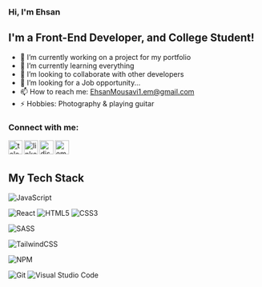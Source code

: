 ### **Hi, I'm Ehsan**

<!-- <img src="https://user-images.githubusercontent.com/1303154/88677602-1635ba80-d120-11ea-84d8-d263ba5fc3c0.gif" width="12px" alt="Hello"> -->

## **I'm a Front-End Developer, and College Student!**

-  🔭 I’m currently working on a project for my portfolio
-  🌱 I’m currently learning everything
-  👯 I’m looking to collaborate with other developers
-  🤔 I’m looking for a Job opportunity...
-  📫 How to reach me: <a src="ehsanmousavi1.em@gmail.com">EhsanMousavi1.em@gmail.com</a>
-  ⚡ Hobbies: Photography & playing guitar

### **Connect with me:**

[<img align="left" alt="telegram" title="Telegram" width="28px" src="https://cdn3.iconfinder.com/data/icons/social-icons-33/512/Telegram-512.png" />][telegram]
[<img align="left" alt="linkedin" title="LinkedIn" width="28px" src="https://cdn2.iconfinder.com/data/icons/social-media-2285/512/1_Linkedin_unofficial_colored_svg-512.png" />][linkedin]
[<img align="left" alt="discord" title="Discord | + 20Sadegh +#0838" width="28px" src="https://cdn0.iconfinder.com/data/icons/social-media-2474/128/discord_message_interaction_logo_communication-256.png" />][discord]
<a href="mailto:ehsanmousavi1.em@gmail.com"><img align="left" alt="email" title="Email" width="28px" src="https://cdn4.iconfinder.com/data/icons/social-media-logos-6/512/112-gmail_email_mail-512.png" /></a>

<br/><br/>

## **My Tech Stack**

![JavaScript](https://img.shields.io/badge/javascript-%23323330.svg?style=for-the-badge&logo=javascript&logoColor=%23F7DF1E)

<!-- ![TypeScript](https://img.shields.io/badge/typescript-%23007ACC.svg?style=for-the-badge&logo=typescript&logoColor=white) -->

![React](https://img.shields.io/badge/react-%2320232a.svg?style=for-the-badge&logo=react&logoColor=%2361DAFB)
![HTML5](https://img.shields.io/badge/html5-%23E34F26.svg?style=for-the-badge&logo=html5&logoColor=white)
![CSS3](https://img.shields.io/badge/css3-%231572B6.svg?style=for-the-badge&logo=css3&logoColor=white)

![SASS](https://img.shields.io/badge/SASS-hotpink.svg?style=for-the-badge&logo=SASS&logoColor=white)

<!-- ![Bootstrap](https://img.shields.io/badge/bootstrap-%23563D7C.svg?style=for-the-badge&logo=bootstrap&logoColor=white) -->

![TailwindCSS](https://img.shields.io/badge/tailwindcss-%2338B2AC.svg?style=for-the-badge&logo=tailwind-css&logoColor=white)

<!-- ![Gulp](https://img.shields.io/badge/GULP-%23CF4647.svg?style=for-the-badge&logo=gulp&logoColor=white) -->
<!-- ![jQuery](https://img.shields.io/badge/jquery-%230769AD.svg?style=for-the-badge&logo=jquery&logoColor=white) -->

![NPM](https://img.shields.io/badge/NPM-%23000000.svg?style=for-the-badge&logo=npm&logoColor=white)

<!-- ![Styled Components](https://img.shields.io/badge/styled--components-DB7093?style=for-the-badge&logo=styled-components&logoColor=white) -->

<!-- ![Webpack](https://img.shields.io/badge/webpack-%238DD6F9.svg?style=for-the-badge&logo=webpack&logoColor=black) -->
<!-- ![ESLint](https://img.shields.io/badge/ESLint-4B3263?style=for-the-badge&logo=eslint&logoColor=white) -->

![Git](https://img.shields.io/badge/git-%23F05033.svg?style=for-the-badge&logo=git&logoColor=white)
![Visual Studio Code](https://img.shields.io/badge/Visual%20Studio%20Code-0078d7.svg?style=for-the-badge&logo=visual-studio-code&logoColor=white)

<!-- ![Netlify](https://img.shields.io/badge/netlify-%23000000.svg?style=for-the-badge&logo=netlify&logoColor=#00C7B7) -->
<!-- ![Babel](https://img.shields.io/badge/Babel-F9DC3e?style=for-the-badge&logo=babel&logoColor=black) -->
<!-- ![Docker](https://img.shields.io/badge/docker-%230db7ed.svg?style=for-the-badge&logo=docker&logoColor=white) -->

[website]: https://ehsanmousavi1.com
[telegram]: https://t.me/Ehsanmousavi1
[linkedin]: https://www.linkedin.com/in/ehsanmousavi1/
[discord]: https://discordapp.com/users/529788942187495445
[email]: ehsanmousavi1.em@gmail.com
